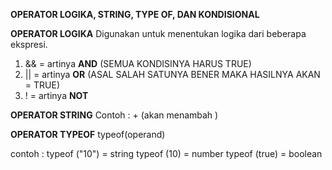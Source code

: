 **OPERATOR LOGIKA, STRING, TYPE OF, DAN KONDISIONAL**

**OPERATOR LOGIKA**
Digunakan untuk menentukan logika dari beberapa ekspresi.
1. &&  = artinya **AND** (SEMUA KONDISINYA HARUS TRUE)
2. || = artinya **OR** (ASAL SALAH SATUNYA BENER MAKA HASILNYA AKAN = TRUE)
3. ! = artinya **NOT**

**OPERATOR STRING**
Contoh : + (akan menambah )

**OPERATOR TYPEOF**
typeof(operand)

contoh : typeof ("10") = string
typeof (10) = number
typeof (true) = boolean


